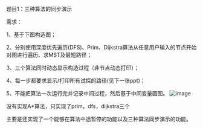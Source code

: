 题目1：三种算法的同步演示

 需求：

  1、基于下图构造图；

  2、分别使用深度优先遍历(DFS)、Prim、Dijkstra算法从任意用户输入的节点开始对图进行遍历、求MST及最短路径；

  3、三个算法同时动态显示构造过程（非节点动态打印）；

  4、每一步都要求显示/打印所有试探的路径(见下一张ppt)；

  5、不能把算法一次运行完并记录中间过程，然后基于中间变量画图。
![image](https://user-images.githubusercontent.com/71956094/145662742-a2b9c6b6-160e-4051-8f2d-d299f8f40551.png)


没有实现A*算法，只实现了prim，dfs，dijkstra三个

主要是还实现了一个能够在算法中途暂停的功能以及三种算法同步演示的功能。
